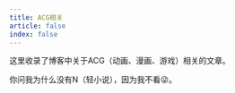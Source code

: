 ```yaml
---
title: ACG相关
article: false
index: false
---
```


这里收录了博客中关于ACG（动画、漫画、游戏）相关的文章。

你问我为什么没有N（轻小说），因为我不看:stuck_out_tongue_winking_eye:。

<Catalog />

